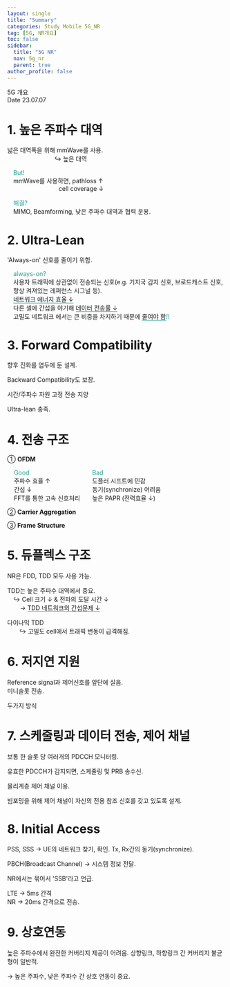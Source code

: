 ```yaml
---
layout: single
title: "Summary"
categories: Study Mobile 5G_NR
tag: [5G, NR개요]
toc: false
sidebar:
  title: "5G NR"
  nav: 5g_nr
  parent: true
author_profile: false
---
```

<div class="note">
<div class="note-top">
  <span class="title">5G 개요</span>
  <div class="date">
    <span>Date</span>
    <span id="date">23.07.07</span>
  </div>
</div>

<div markdown="1" class="multistage two first">

# 1. 높은 주파수 대역

<p>
넓은 대역폭을 위해 mmWave를 사용.<br>
<span style="margin-left:7.8em;">&#8618; 높은 대역</span>
</p>
<p style="margin-left:1em;">
<font color="#24A091">But!</font><br>
mmWave를 사용하면, pathloss &uarr;<br>
<span style="margin-left:7.5em;">cell coverage &darr;</span>
</p>
<p style="margin-left:1em;">
<font color="#24A091">해결?</font><br>
MIMO, Beamforming, 낮은 주파수 대역과 협력 운용.
</p>

# 2. Ultra-Lean

<p>
'Always-on' 신호를 줄이기 위함.
</p>
<p style="margin-left:1em;">
<font color="#24A091">always-on?</font><br>
사용자 트래픽에 상관없이 전송되는 신호(e.g. 기지국 감지 신호, 브로드캐스트 신호, 항상 켜져있는 레퍼런스 시그널 등).<br>
<span style="border-bottom:#24A091 1px solid;">네트워크 에너지 효율 &darr;</span><br>
다른 셀에 간섭을 야기해 <span style="border-bottom:#24A091 1px solid;">데이터 전송률 &darr;</span><br>
고밀도 네트워크 에서는 큰 비중을 차지하기 때문에 <span style="border-bottom:#24A091 1px solid;">줄여야 함</span><font color="#24A091"><i>!!</i></font>
</p>

# 3. Forward Compatibility

<p>향후 진화를 염두에 둔 설계.</p>
<p>Backward Compatibility도 보장.</p>
<p>시간/주파수 자원 고정 전송 지양</p>
<p>Ultra-lean 충족.</p>

# 4. 전송 구조

&#10112; <b>OFDM</b>
<div style="margin-left:1.1em;">
<p>
<div style="float:left;margin-right:2em;">
<font color="#24A091">Good</font><br>
주파수 효율 &uarr;<br>
간섭 &darr;<br>
FFT를 통한 고속 신호처리
</div>
<div style="float:left;"></div>
<font color="#24A091">Bad</font><br>
도플러 시프트에 민감<br>
동기(synchronize) 어려움<br>
높은 PAPR (전력효율 &darr;)
<div class="clearfix"></div>
</p>
</div>

&#10113; <b>Carrier Aggregation</b>
<p>

</p>

&#10114; <b>Frame Structure</b>
<p>

</p>

</div>


<div markdown="1" class="multistage two second">

# 5. 듀플렉스 구조

<p>
NR은 FDD, TDD 모두 사용 가능.
</p>
<p>
TDD는 높은 주파수 대역에서 중요.<br>
<span style="margin-left:1em;">&#8618; Cell 크기 &darr; & 전파의 도달 시간 &darr;</span><br>
<span style="margin-left:2.1em;">&rarr;</span> <span style="border-bottom:#24A091 1px solid;">TDD 네트워크의 간섭문제 &darr;</span>
</p>
<p>
다이나믹 TDD<br>
<span style="margin-left:2em;">&#8618; 고밀도 cell에서 트래픽 변동이 급격해짐.</span>
</p>

# 6. 저지연 지원

<p>
Reference signal과 제어신호를 앞단에 실음.<br>
미니슬롯 전송.
</p>
<p>
두가지 방식
</p>

# 7. 스케줄링과 데이터 전송, 제어 채널

보통 한 슬롯 당 여러개의 PDCCH 모니터링.

유효한 PDCCH가 감지되면, 스케줄링 및 PRB 송수신.

물리계층 제어 채널 이용.

빔포밍을 위해 제어 채널이 자신의 전용 참조 신호를 갖고 있도록 설계.

# 8. Initial Access

PSS, SSS &rarr; UE의 네트워크 찾기, 확인.
Tx, Rx간의 동기(synchronize).

PBCH(Broadcast Channel) &rarr; 시스템 정보 전달.

NR에서는 묶어서 'SSB'라고 언급.

LTE &rarr; 5ms 간격<br>
NR &rarr; 20ms 간격으로 전송.

# 9. 상호연동

높은 주파수에서 완전한 커버리지 제공이 어려움.
상향링크, 하향링크 간 커버리지 불균형이 일반적.

&rarr; 높은 주파수, 낮은 주파수 간 상호 연동이 중요.

</div>
<div class="clearfix"></div>
</div>